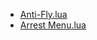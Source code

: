 <ul>
  <li><a href="https://raw.githubusercontent.com/LaxHubOfficial/RoRaRe_Loader/refs/heads/main/README.md">Anti-Fly.lua</a></li>
  <li><a href="https://raw.githubusercontent.com/LaxHubOfficial/Xona-Hub/refs/heads/main/Xona_HubScript">Arrest Menu.lua</a></li>
</ul>

